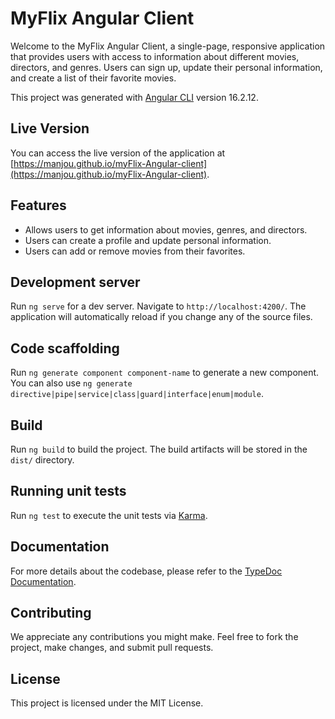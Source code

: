# MyFlix Angular Client

Welcome to the MyFlix Angular Client, a single-page, responsive application that provides users with access to information about different movies, directors, and genres. Users can sign up, update their personal information, and create a list of their favorite movies.

This project was generated with [Angular CLI](https://github.com/angular/angular-cli) version 16.2.12.

## Live Version

You can access the live version of the application at [https://manjou.github.io/myFlix-Angular-client](https://manjou.github.io/myFlix-Angular-client).

## Features

- Allows users to get information about movies, genres, and directors.
- Users can create a profile and update personal information.
- Users can add or remove movies from their favorites.

## Development server

Run `ng serve` for a dev server. Navigate to `http://localhost:4200/`. The application will automatically reload if you change any of the source files.

## Code scaffolding

Run `ng generate component component-name` to generate a new component. You can also use `ng generate directive|pipe|service|class|guard|interface|enum|module`.

## Build

Run `ng build` to build the project. The build artifacts will be stored in the `dist/` directory.

## Running unit tests

Run `ng test` to execute the unit tests via [Karma](https://karma-runner.github.io).

## Documentation

For more details about the codebase, please refer to the [TypeDoc Documentation](./docs/index.html).

## Contributing

We appreciate any contributions you might make. Feel free to fork the project, make changes, and submit pull requests.

## License

This project is licensed under the MIT License.
